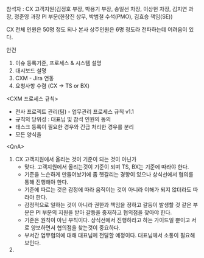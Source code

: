 참석자 : CX 고객지원(김정호 부장, 박용기 부장, 송일선 차장, 이상헌 차장, 김지연 과장, 정준영 과장
PI 부문(한창진 상무, 박범철 수석(PMO), 김효승 책임(SE))


CX 전체 인원은 50명 정도 되나 본사 상주인원은 6명 정도라 전파하는데 어려움이 있다.

안건
1. 이슈 등록기준, 프로세스 & 시스템 설명
2. 대시보드 설명
3. CXM - Jira 연동
4. 요청사항 수렴 (CX -> TS or BX)

<CXM 프로세스 규칙>
- 전사 프로젝트 관리(팀) - 업무관리 프로세스 규칙 v1.1
- 규칙의 당위성 : 대표님 및 참석 인원의 동의
- 태스크 등록이 필요한 경우와 긴급 처리한 경우를 분리
- 모든 양식을 

\<QnA>
1. CX 고객지원에서 올리는 것이 기준이 되는 것이 아닌가
	- 맞다. 고객지원에서 올리는것이 기준이 되며 TS, BX는 기준에 따라야 한다.
	- 기준을 느슨하게 만들어놨기에 좀 헷갈리는 경향이 있으나 상식선에서 협의를 통해 진행해야 한다.
	- 기준에 따르는 것은 감정에 따라 움직이는 것이 아니라 이해가 되지 않더라도 따라야 한다.
	- 감정적으로 일하는 것이 아니라 권한과 책임을 정하고 갈등이 발생할 것 같은 부분은 PI 부문의 지원을 받아 갈등을 중재하고 협의점을 찾아야 한다.
	- 기준은 원칙이 아닌 부칙이다. 상식선에서 진행하라고 하는 가이드일 뿐이고 서로 양보하면서 협의점을 찾는것이 중요하다.
	- 부서간 업무협의에 대해 대표님께 전달할 예정이다. 대표님께서 소통이 필요해 보인다.
2. 